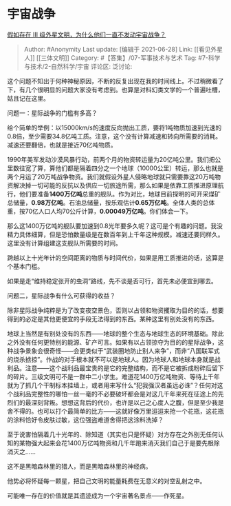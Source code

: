 # 宇宙战争
[假如存在 III 级外星文明，为什么他们一直不发动宇宙战争？](https://www.zhihu.com/question/290849728/answer/525749767)

> Author: #Anonymity
> Last update: [编辑于 2021-06-28]
> Link: [[看见外星人]] [[三体文明]]
> Category: #【答集】/07-军事技术与艺术
> Tag: #7-科学与技术/2-自然科学/宇宙
> 评论区:
> 泛讨论:

这个问题不知出于何种神秘原因，不断的反复出现在我的时间线上。不过稍微看了下，有几个很明显的问题大家没有考虑到。也算是对科幻类文学的一个普遍吐槽，姑且记在这里。

问题一：星际战争的门槛有多高？

给个简单的举例：以15000km/s的速度反向抛出工质，要将1吨物质加速到光速的0.8倍，至少需要34.8亿吨工质。注意，这个没有计算减速和转向所需要的消耗。减速还要翻倍，也就是接近70亿吨物质。

1990年美军发动沙漠风暴行动，前两个月的物资转运量为20亿吨公里。我们把公里数往宽了算，算他们都是隔着四分之一个地球（10000公里）转运，那么也就是两个月运了20万吨战争物资。我们就假设外星人侵略地球就只需要靠这20万吨物资解决掉一切可能的反抗以及供应一切旅途所需，那么如果是依靠工质推进原理航行，他们要准备**1400万亿吨**总重的舰队。作为对比，地球目前探明的可开采煤矿总储量，**0.98万亿吨**。石油总储量，按乐观估计**0.65万亿吨**。全体人类的总体重，按70亿人口人均70公斤计算，**0.00049万亿吨**。你们体会一下。

那么这1400万亿吨的舰队要加速到0.8光年要多久呢？这可是个有趣的问题。我没精力具体细算，但是恐怕数量级是在数百年到上千年这种规模。减速还要同样久。这里没有计算组建这支舰队所需要的时间。

跨越以上十光年计的空间距离的物质与时间代价，如果是用工质推进的话，这算是个基本门槛。

如果是走“维持稳定张开的虫洞”路线，先不谈是否可行，首先未必便宜到哪去。

问题二，星际战争有什么可获得的收益？

除非星际战争纯粹是为了改变夜空景色，否则以占领和物资攫取为目的的话，想要得到的必定是其他更便宜的手段无法得到的东西。某种这里有别处没有的东西。

地球上当然是有别处没有的东西——地球的整个生态与地球生态的环境基础。除此之外没有任何更特别的能源、矿产可言。如果有以占领掠夺为目的的星际战争，这种战争景象会很奇怪——会更类似于“武装圈地防止别人来争”，而非“八国联军式的烧杀掳掠”。作战的对手根本就不可以是地球人。因为地球人和地球本身就是战利品。注意——这个战利品最宝贵的是它的完整结构，而不是它被拆成粉碎后留下的碎片。三级文明可不是一群中二小学生。难道花1400万亿吨物资、等待上千年就为了抓几个干制标本挂墙上，或者用来写什么“犯我强汉者虽远必诛”？任何对这个战利品完整性的哪怕一丝一毫的不必要破坏都会是对这几千年来死在征途上的先烈们的最深刻背叛。想想这背后的代价，也许是以己之心度人之腹，但是至少我是舍不得的。也可以打个最简单的比方——这就好像万里迢迢来抢一个花瓶，这花瓶的涂料恰好令皮肤过敏，这位强盗难道舍得把这涂料洗掉？

至于说害怕隔着几十光年的、除知道（其实也只是怀疑）对方存在之外别无任何认知的某物强大起来会花1400万亿吨物资和几千年跑来消灭我们自己于是要先根除消灭之……

这不是黑暗森林里的猎人，而是黑暗森林里的神经病。

他势必将怀疑每一颗星，把自己文明的能量耗费在无意义的对空乱射之中。

可能唯一存在的价值就是其遗迹成为一个宇宙著名景点——作死星。
